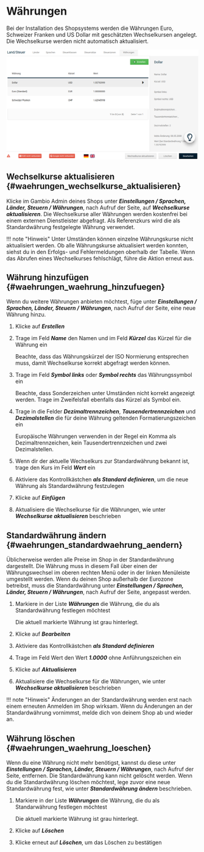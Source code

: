 # Währungen

Bei der Installation des Shopsystems werden die Währungen Euro, Schweizer Franken und US Dollar mit geschätzten Wechselkursen angelegt. Die Wechselkurse werden nicht automatisch aktualisiert.

![](../../Bilder/Lokalisierung_Waehrungen_UebersichtUeberDieWaehrungen.png "Übersicht über die Währungen")

## Wechselkurse aktualisieren {#waehrungen_wechselkurse_aktualisieren}

Klicke im Gambio Admin deines Shops unter _**Einstellungen / Sprachen, Länder, Steuern / Währungen**_, nach Aufruf der Seite, auf _**Wechselkurse aktualisieren**_. Die Wechselkurse aller Währungen werden kostenfrei bei einem externen Dienstleister abgefragt. Als Referenzkurs wird die als Standardwährung festgelegte Währung verwendet.

!!! note "Hinweis" 
	 Unter Umständen können einzelne Währungskurse nicht aktualisiert werden. Ob alle Währungskurse aktualisiert werden konnten, siehst du in den Erfolgs- und Fehlermeldungen oberhalb der Tabelle. Wenn das Abrufen eines Wechselkurses fehlschlägt, führe die Aktion erneut aus.

## Währung hinzufügen {#waehrungen_waehrung_hinzufuegen}

Wenn du weitere Währungen anbieten möchtest, füge unter _**Einstellungen / Sprachen, Länder, Steuern / Währungen**_, nach Aufruf der Seite, eine neue Währung hinzu.

1.  Klicke auf _**Erstellen**_
2.  Trage im Feld _**Name**_ den Namen und im Feld _**Kürzel**_ das Kürzel für die Währung ein

    Beachte, dass das Währungskürzel der ISO Normierung entsprechen muss, damit Wechselkurse korrekt abgefragt werden können.

3.  Trage im Feld _**Symbol links**_ oder _**Symbol rechts**_ das Währungssymbol ein

    Beachte, dass Sonderzeichen unter Umständen nicht korrekt angezeigt werden. Trage im Zweifelsfall ebenfalls das Kürzel als Symbol ein.

4.  Trage in die Felder _**Dezimaltrennzeichen**_, _**Tausendertrennzeichen**_ und _**Dezimalstellen**_ die für deine Währung geltenden Formatierungszeichen ein

    Europäische Währungen verwenden in der Regel ein Komma als Dezimaltrennzeichen, kein Tausendertrennzeichen und zwei Dezimalstellen.

5.  Wenn dir der aktuelle Wechselkurs zur Standardwährung bekannt ist, trage den Kurs im Feld _**Wert**_ ein
6.  Aktiviere das Kontrollkästchen _**als Standard definieren**_, um die neue Währung als Standardwährung festzulegen
7.  Klicke auf _**Einfügen**_
8.  Aktualisiere die Wechselkurse für die Währungen, wie unter _**Wechselkurse aktualisieren**_ beschrieben

## Standardwährung ändern {#waehrungen_standardwaehrung_aendern}

Üblicherweise werden alle Preise im Shop in der Standardwährung dargestellt. Die Währung muss in diesem Fall über einen der Währungswechsel im oberen rechten Menü oder in der linken Menüleiste umgestellt werden. Wenn du deinen Shop außerhalb der Eurozone betreibst, muss die Standardwährung unter _**Einstellungen / Sprachen, Länder, Steuern / Währungen**_, nach Aufruf der Seite, angepasst werden.

1.  Markiere in der Liste _**Währungen**_ die Währung, die du als Standardwährung festlegen möchtest

    Die aktuell markierte Währung ist grau hinterlegt.

2.  Klicke auf _**Bearbeiten**_
3.  Aktiviere das Kontrollkästchen _**als Standard definieren**_
4.  Trage im Feld Wert den Wert _**1.0000**_ ohne Anführungszeichen ein
5.  Klicke auf _**Aktualisieren**_
6.  Aktualisiere die Wechselkurse für die Währungen, wie unter _**Wechselkurse aktualisieren**_ beschrieben

!!! note "Hinweis" 
	 Änderungen an der Standardwährung werden erst nach einem erneuten Anmelden im Shop wirksam. Wenn du Änderungen an der Standardwährung vornimmst, melde dich von deinem Shop ab und wieder an.

## Währung löschen {#waehrungen_waehrung_loeschen}

Wenn du eine Währung nicht mehr benötigst, kannst du diese unter _**Einstellungen / Sprachen, Länder, Steuern / Währungen**_, nach Aufruf der Seite, entfernen. Die Standardwährung kann nicht gelöscht werden. Wenn du die Standardwährung löschen möchtest, lege zuvor eine neue Standardwährung fest, wie unter _**Standardwährung ändern**_ beschrieben.

1.  Markiere in der Liste _**Währungen**_ die Währung, die du als Standarwährung festlegen möchtest

    Die aktuell markierte Währung ist grau hinterlegt.

2.  Klicke auf _**Löschen**_
3.  Klicke erneut auf _**Löschen**_, um das Löschen zu bestätigen



